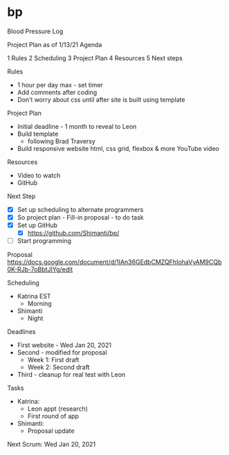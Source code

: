 # bp
Blood Pressure Log


Project Plan as of 1/13/21
Agenda

1 Rules
2 Scheduling
3 Project Plan
4 Resources
5 Next steps

Rules
- 1 hour per day max - set timer
- Add comments after coding
- Don’t worry about css until after site is built using template 

Project Plan
- Initial deadline - 1 month to reveal to Leon
- Build template 
    - following Brad Traversy
- Build responsive website html, css grid, flexbox & more YouTube video

Resources
- Video to watch
- GitHub 

Next Step
- [x] Set up scheduling to alternate programmers
- [x] So project plan - Fill-in proposal - to do task
- [x] Set up GitHub 
    - [x] https://github.com/Shimanti/bp/
- [ ] Start programming

Proposal
https://docs.google.com/document/d/1lAn36GEdbCMZQFhIohaVyAM9CQb0K-RJb-7oBbtJIYg/edit

Scheduling
- Katrina EST
    - Morning
- Shimanti
    - Night

Deadlines
- First website - Wed Jan 20, 2021
- Second - modified for proposal
    - Week 1: First draft
    - Week 2: Second draft
- Third - cleanup for real test with Leon


Tasks
- Katrina:
    - Leon appt (research)
    - First round of app
- Shimanti:
    - Proposal update

Next Scrum: Wed Jan 20, 2021
